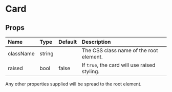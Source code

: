 Card
====



Props
-----

| Name | Type | Default | Description |
|:-----|:-----|:--------|:------------|
| className | string |  | The CSS class name of the root element. |
| raised | bool | false | If `true`, the card will use raised styling. |

Any other properties supplied will be spread to the root element.
